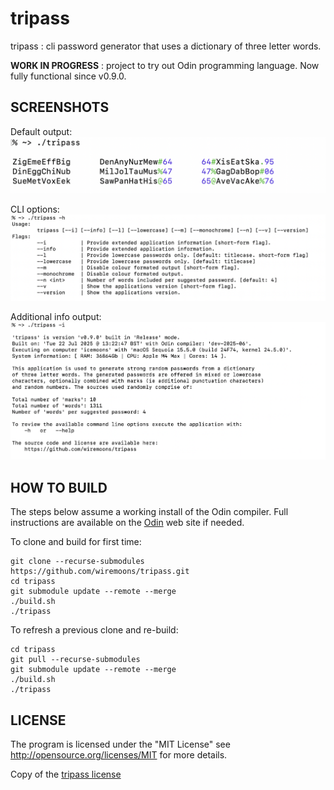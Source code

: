 # tripass
tripass : cli password generator that uses a dictionary of three letter words.

**WORK IN PROGRESS** : project to try out Odin programming language. Now fully functional since v0.9.0.

## SCREENSHOTS

Default output:
![tripass screenshot](images/screenshot-1.png)

CLI options:
![tripass screenshot](images/screenshot-2.png)

Additional info output:
![tripass screenshot](images/screenshot-3.png)


## HOW TO BUILD

The steps below assume a working install of the Odin compiler. Full instructions are available on the [Odin](https://odin-lang.org/) web site if needed.

To clone and build for first time:
```
git clone --recurse-submodules https://github.com/wiremoons/tripass.git
cd tripass
git submodule update --remote --merge
./build.sh
./tripass
```

To refresh a previous clone and re-build:
```
cd tripass
git pull --recurse-submodules
git submodule update --remote --merge
./build.sh
./tripass
```

## LICENSE

The program is licensed under the "MIT License" see
http://opensource.org/licenses/MIT for more details.

Copy of the [tripass license](./LICENSE)